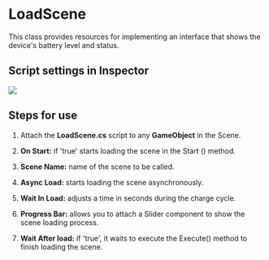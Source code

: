 # LoadScene
This class provides resources for implementing an interface that shows the device's battery level and status.

## Script settings in Inspector
![](../master/Example.png)

## Steps for use
1. Attach the **LoadScene.cs** script to any **GameObject** in the Scene.

2. **On Start:** if 'true' starts loading the scene in the Start () method.

3. **Scene Name:** name of the scene to be called.

4. **Async Load:** starts loading the scene asynchronously.

5. **Wait In Load:** adjusts a time in seconds during the charge cycle.

6. **Progress Bar:** allows you to attach a Slider component to show the scene loading process.

7. **Wait After load:** if 'true', it waits to execute the Execute() method to finish loading the scene.
